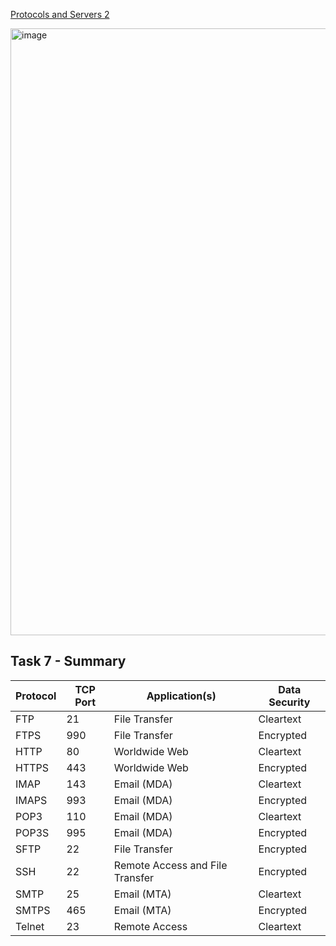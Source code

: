 [Protocols and Servers 2](https://tryhackme.com/room/protocolsandservers2)

<img width="1918" height="971" alt="image" src="https://github.com/user-attachments/assets/24dd2fad-85c9-48e0-a6c7-5500aa3ad39a" />

## Task 7 - Summary

| Protocol	| TCP Port	| Application(s)	| Data Security | 
| --- | --- | --- | --- | 
| FTP	| 21	| File Transfer	| Cleartext | 
| FTPS	| 990	| File Transfer	| Encrypted | 
| HTTP	| 80	| Worldwide Web	| Cleartext | 
| HTTPS	| 443	| Worldwide Web	| Encrypted | 
| IMAP	| 143	| Email (MDA)	| Cleartext | 
| IMAPS	| 993	| Email (MDA)	| Encrypted | 
| POP3	| 110	| Email (MDA)	| Cleartext |
| POP3S	| 995	| Email (MDA)	| Encrypted |
| SFTP	| 22	| File Transfer	| Encrypted |
| SSH	| 22	| Remote Access and File Transfer	| Encrypted |
| SMTP	| 25	| Email (MTA)	| Cleartext |
| SMTPS	| 465	| Email (MTA)	| Encrypted |
| Telnet	| 23	| Remote Access	| Cleartext |
